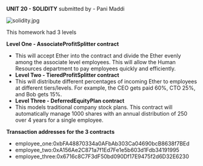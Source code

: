 **UNIT 20 - SOLIDITY**
submitted by - Pani Maddi

![solidity.jpg](bermix.jpg)

This homework had 3 levels

**Level One - AssociateProfitSplitter contract**
- This will accept Ether into the contract and divide the Ether evenly among the associate level employees. This will allow the Human Resources department to pay employees quickly and efficiently.
- **Level Two - TieredProfitSplitter contract**
- This will distribute different percentages of incoming Ether to employees at different tiers/levels. For example, the CEO gets paid 60%, CTO 25%, and Bob gets 15%.
- **Level Three - DeferredEquityPlan contract**
- This models traditional company stock plans. This contract will automatically manage 1000 shares with an annual distribution of 250 over 4 years for a single employee.

**Transaction addresses for the 3 contracts**
- employee_one:0xbFA48870334a0AFbAb303Ca04690bcB8638f7BEd
- employee_two:0xA156Ae2C871a7f1Ed7Fe1e5b603d1Fdb34191995
- employee_three:0x6716c8C7F3dF50bd090Df17E9475f2d6D32E6230
